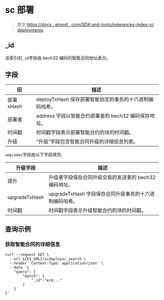 # sc 部署

> 原文:[https://docs . elrond . com/SDK-and-tools/indexes/es-index-sc deployments](https://docs.elrond.com/sdk-and-tools/indices/es-index-scdeploys)

 ## _id

该索引的`_id`字段由 bech32 编码的智能合同地址表示。

## 字段

| 田 | 描述 |
| --- | --- |
| 部署 xHash | deployTxHash 保存部署智能协定的事务的十六进制编码哈希。 |
| 部署者 | address 字段以智能合约部署者的 bech32 编码保存地址。 |
| 时间戳 | 时间戳字段表示部署智能合约的块的时间戳。 |
| 升级 | “升级”字段包含智能合同升级的详细信息列表。 |

`upgrades`字段由以下字段填充:

| 升级字段 | 描述 |
| --- | --- |
| 提升 | 升级者字段保存合同升级交易的发送者的 bech32 编码地址。 |
| upgradeTxHash | upgradeTxHash 字段保存合同升级事务的十六进制编码哈希。 |
| 时间戳 | 时间戳字段表示升级智能合约的块的时间戳。 |

## 查询示例

### 获取智能合同的详细信息

```
curl --request GET \
  --url ${ES_URL}/scdeploys/_search \
  --header 'Content-Type: application/json' \
  --data '{
    "query": {
        "match": {
            "_id":"erd..."
        }
    }
}' 
```